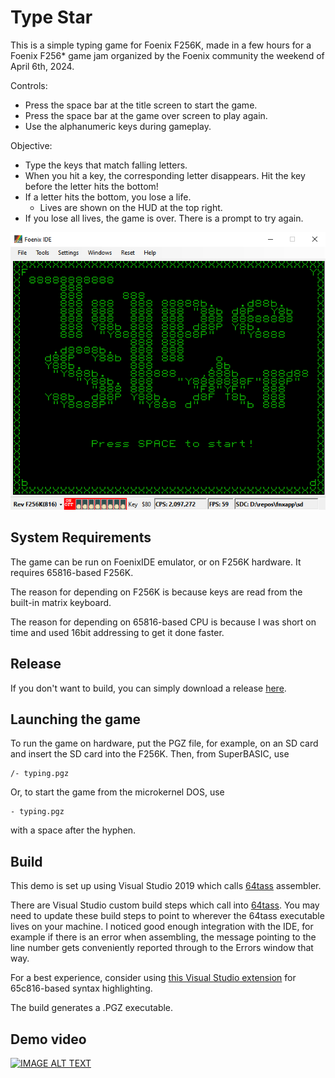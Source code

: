 # Type Star
This is a simple typing game for Foenix F256K, made in a few hours for a Foenix F256* game jam organized by the Foenix community the weekend of April 6th, 2024.

Controls:
* Press the space bar at the title screen to start the game.
* Press the space bar at the game over screen to play again.
* Use the alphanumeric keys during gameplay.

Objective:
* Type the keys that match falling letters.
* When you hit a key, the corresponding letter disappears. Hit the key before the letter hits the bottom!
* If a letter hits the bottom, you lose a life.
  * Lives are shown on the HUD at the top right.
* If you lose all lives, the game is over. There is a prompt to try again.

![alt text](https://raw.githubusercontent.com/clandrew/typestar/main/Images/TitleEmu.png?raw=true)

## System Requirements

The game can be run on FoenixIDE emulator, or on F256K hardware. It requires 65816-based F256K.

The reason for depending on F256K is because keys are read from the built-in matrix keyboard.

The reason for depending on 65816-based CPU is because I was short on time and used 16bit addressing to get it done faster.

## Release

If you don't want to build, you can simply download a release [here](https://github.com/clandrew/typestar/releases/).

## Launching the game

To run the game on hardware, put the PGZ file, for example, on an SD card and insert the SD card into the F256K. Then, from SuperBASIC, use 
```
/- typing.pgz
```

Or, to start the game from the microkernel DOS, use
```
- typing.pgz
```

with a space after the hyphen.


## Build

This demo is set up using Visual Studio 2019 which calls [64tass](https://tass64.sourceforge.net) assembler.

There are Visual Studio custom build steps which call into [64tass](https://tass64.sourceforge.net). You may need to update these build steps to point to wherever the 64tass executable lives on your machine. I noticed good enough integration with the IDE, for example if there is an error when assembling, the message pointing to the line number gets conveniently reported through to the Errors window that way.

For a best experience, consider using [this Visual Studio extension](https://github.com/clandrew/vscolorize65c816) for 65c816-based syntax highlighting.

The build generates a .PGZ executable.

## Demo video

[![IMAGE ALT TEXT](http://img.youtube.com/vi/QNos2w_K0xw/0.jpg)](http://www.youtube.com/watch?v=QNos2w_K0xw "Video Title")
